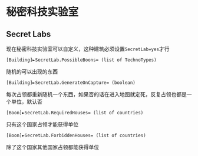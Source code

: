 秘密科技实验室
========
Secret Labs
--------------

现在秘密科技实验室可以自定义，这种建筑必须设置`SecretLab=yes`才行

    [Building]►SecretLab.PossibleBoons= (list of TechnoTypes)

随机的可以出现的东西

    [Building]►SecretLab.GenerateOnCapture= (boolean)

每次占领都重新随机一个东西，如果否的话在进入地图就定死，反复占领也都是一个单位，默认否

    [Boon]►SecretLab.RequiredHouses= (list of countries)

只有这个国家占领才能获得单位

    [Boon]►SecretLab.ForbiddenHouses= (list of countries)

除了这个国家其他国家占领都能获得单位

